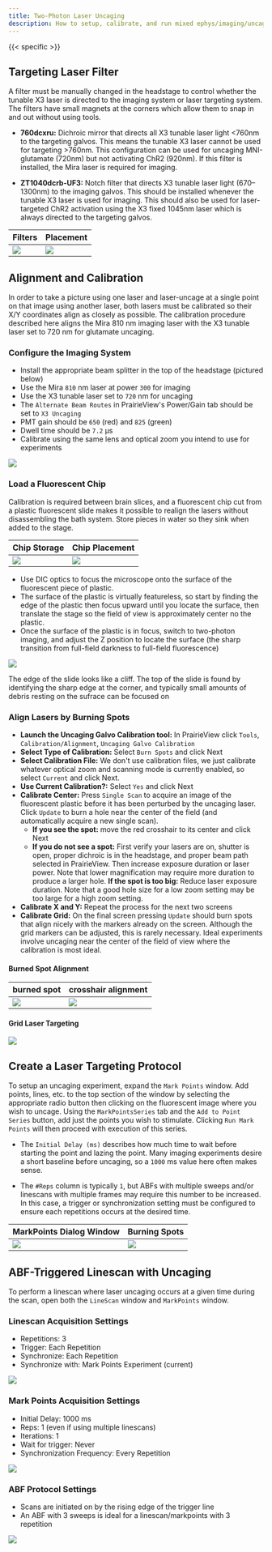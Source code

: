 ```yaml
---
title: Two-Photon Laser Uncaging
description: How to setup, calibrate, and run mixed ephys/imaging/uncaging experiments
---
```


{{< specific >}}

## Targeting Laser Filter

A filter must be manually changed in the headstage to control whether the tunable X3 laser is directed to the imaging system or laser targeting system. The filters have small magnets at the corners which allow them to snap in and out without using tools.

* **760dcxru:** Dichroic mirror that directs all X3 tunable laser light <760nm to the targeting galvos. This means the tunable X3 laser cannot be used for targeting >760nm. This configuration can be used for uncaging MNI-glutamate (720nm) but not activating ChR2 (920nm). If this filter is installed, the Mira laser is required for imaging.

* **ZT1040dcrb-UF3:** Notch filter that directs X3 tunable laser light (670–1300nm) to the imaging galvos. This should be installed whenever the tunable X3 laser is used for imaging. This should also be used for laser-targeted ChR2 activation using the X3 fixed 1045nm laser which is always directed to the targeting galvos.

Filters | Placement
---|---
<img src="/patch/img/gear/uncaging/filter-pair.png" class="img-fluid">|<img src="/patch/img/gear/uncaging/filter-placement.png" class="img-fluid">

## Alignment and Calibration

In order to take a picture using one laser and laser-uncage at a single point on that image using another laser, both lasers must be calibrated so their X/Y coordinates align as closely as possible. The calibration procedure described here aligns the Mira 810 nm imaging laser with the X3 tunable laser set to 720 nm for glutamate uncaging.

### Configure the Imaging System

* Install the appropriate beam splitter in the top of the headstage (pictured below)
* Use the Mira `810` nm laser at power `300` for imaging
* Use the X3 tunable laser set to `720` nm for uncaging
* The `Alternate Beam Routes` in PrairieView's Power/Gain tab should be set to `X3 Uncaging`
* PMT gain should be `650` (red) and `825` (green)
* Dwell time should be `7.2` µs
* Calibrate using the same lens and optical zoom you intend to use for experiments

<img src="/patch/img/gear/uncaging/x3-control.png" class="d-block mx-auto shadow my-5 img-fluid">


### Load a Fluorescent Chip

Calibration is required between brain slices, and a fluorescent chip cut from a plastic fluorescent slide makes it possible to realign the lasers without disassembling the bath system. Store pieces in water so they sink when added to the stage.

Chip Storage | Chip Placement
---|---
<img src="/patch/img/gear/uncaging/plastic-storage.png" class="img-fluid">|<img src="/patch/img/gear/uncaging/plastic-light.png" class="img-fluid">

* Use DIC optics to focus the microscope onto the surface of the fluorescent piece of plastic. 
* The surface of the plastic is virtually featureless, so start by finding the edge of the plastic then focus upward until you locate the surface, then translate the stage so the field of view is approximately center no the plastic.
* Once the surface of the plastic is in focus, switch to two-photon imaging, and adjust the Z position to locate the surface (the sharp transition from full-field darkness to full-field fluorescence)

<img src="/patch/img/gear/uncaging/slide-edge.png" class="img-fluid my-5 border shadow d-block mx-auto">

The edge of the slide looks like a cliff. The top of the slide is found by identifying the sharp edge at the corner, and typically small amounts of debris resting on the sufrace can be focused on

### Align Lasers by Burning Spots

* **Launch the Uncaging Galvo Calibration tool:** In PrairieView click `Tools`, `Calibration/Alignment`, `Uncaging Galvo Calibration`
* **Select Type of Calibration:** Select `Burn Spots` and click Next
* **Select Calibration File:** We don't use calibration files, we just calibrate whatever optical zoom and scanning mode is currently enabled, so select `Current` and click Next. 
* **Use Current Calibration?:** Select `Yes` and click Next
* **Calibrate Center:** Press `Single Scan` to acquire an image of the fluorescent plastic before it has been perturbed by the uncaging laser. Click `Update` to burn a hole near the center of the field (and automatically acquire a new single scan).
  * **If you see the spot:** move the red crosshair to its center and click Next
  * **If you do not see a spot:** First verify your lasers are on, shutter is open, proper dichroic is in the headstage, and proper beam path selected in PrairieView. Then increase exposure duration or laser power. Note that lower magnification may require more duration to produce a larger hole.
  **If the spot is too big:** Reduce laser exposure duration. Note that a good hole size for a low zoom setting may be too large for a high zoom setting.
* **Calibrate X and Y:** Repeat the process for the next two screens
* **Calibrate Grid:** On the final screen pressing `Update` should burn spots that align nicely with the markers already on the screen. Although the grid markers can be adjusted, this is rarely necessary. Ideal experiments involve uncaging near the center of the field of view where the calibration is most ideal.

#### Burned Spot Alignment

burned spot | crosshair alignment
---|---
<img src="/patch/img/gear/uncaging/spot-before.png" class="img-fluid border border-dark">|<img src="/patch/img/gear/uncaging/spot-after.png" class="img-fluid border border-dark">

#### Grid Laser Targeting

<img src="/patch/img/gear/uncaging/grid.gif" class="border border-dark shadow d-block mx-auto my-5 img-fluid">

## Create a Laser Targeting Protocol

To setup an uncaging experiment, expand the `Mark Points` window. Add points, lines, etc. to the top section of the window by selecting the appropriate radio button then clicking on the fluorescent image where you wish to uncage. Using the `MarkPointsSeries` tab and the `Add to Point Series` button, add just the points you wish to stimulate. Clicking `Run Mark Points` will then proceed with execution of this series.

* The `Initial Delay (ms)` describes how much time to wait before starting the point and lazing the point. Many imaging experiments desire a short baseline before uncaging, so a `1000` ms value here often makes sense.

* The `#Reps` column is typically `1`, but ABFs with multiple sweeps and/or linescans with multiple frames may require this number to be increased. In this case, a trigger or synchronization setting must be configured to ensure each repetitions occurs at the desired time.

MarkPoints Dialog Window | Burning Spots
---|---
<img src="/patch/img/gear/uncaging/markpoints.png" class="img-fluid border border-dark">|<img src="/patch/img/gear/uncaging/laser-targeting-smile.gif" class="img-fluid border border-dark">

## ABF-Triggered Linescan with Uncaging

To perform a linescan where laser uncaging occurs at a given time during the scan, open both the `LineScan` window and `MarkPoints` window.

### Linescan Acquisition Settings
  * Repetitions: 3
  * Trigger: Each Repetition
  * Synchronize: Each Repetition
  * Synchronize with: Mark Points Experiment (current)

<img src="/patch/img/gear/uncaging/window-linescan.png" class="img-fluid shadow my-5">

### Mark Points Acquisition Settings
  * Initial Delay: 1000 ms
  * Reps: 1 (even if using multiple linescans)
  * Iterations: 1
  * Wait for trigger: Never
  * Synchronization Frequency: Every Repetition

<img src="/patch/img/gear/uncaging/window-markpoints.png" class="img-fluid shadow my-5">

### ABF Protocol Settings
  * Scans are initiated on by the rising edge of the trigger line
  * An ABF with 3 sweeps is ideal for a linescan/markpoints with 3 repetition

<a href="/patch/img/gear/uncaging/linescan-uncaging-desktop.png"><img src="/patch/img/gear/uncaging/linescan-uncaging-desktop.png" class="img-fluid shadow my-5"></a>